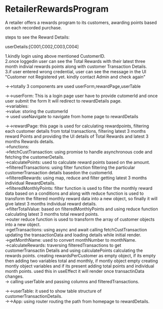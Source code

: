 # RetailerRewardsProgram
A retailer offers a rewards program to its customers, awarding points based on each recorded purchase.

steps to see the Reward Details:
 
userDetails:[C001,C002,C003,C004]
 
1.kindly login using above mentioned CustomerID.<br>
2.once loggedin user can see the Total Rewards with their latest three month indivial rewards points along with customer Transaction Details.<br>
3.if user entered wrong credential, user can see the message in the UI "Customer not Registered yet. kindly contact Admin and check again"<br>
 
->->totally 3 components are used userForm,rewardPage,userTable<br>
 
->->userForm: This is a login page user have to provide cutomerId and once user submit the form It will redirect to rewardDetails page.<br>
->variables: <br>
	->value: storing the customerId <br>
-> used useNavigate to navigate from home page to rewardDetails<br>

->->rewardPage: this page is used for calculating rewardpoints, filtering each customer details from total transactions, filtering latest 3 months reward Points and providing the UI details of Total Rewards and latest 3 months Rewards details.<br>
->functions:<br>
	->fetchCustTransaction: using promise  to handle asynchronous code and fetching the customerDetails.<br>
	->calculatePoints: used to calculate reward points based on the amount.<br>
	->filteredTransactions: using filter function filtering the particular customerTransaction details basedon the customerId.<br>
	->filteredRewards: using map, reduce and filter getting latest 3 months individual RewardDetails.<br>
	->filteredMonthlyPoints: filter function is used to filter the monthly reward data based on a conditions and along with reduce function is used to transform the 	     filtered monthly reward data into a new object, so finally it will give latest 3 months individual reward details.<br>
	->filterTotalValue:  based on filteredMonthlyPoints and using reduce function calculating latest 3 months total reward points.<br>
	->outer reduce function is used to transform the array of customer objects into a new object.<br>
	->getTransactions: using async and await calling fetchCustTransaction updating the transactionData and loading details while initial render.<br>
	->getMonthName: used to convert monthNumber to monthName.<br>
	->calculateRewards: traversing filteredTransactions to get customerTransactin Details and using calculatePoints calculating the rewards points. creating 		     rewardsPerCustomer as empty object, if its empty then adding two variables total and monthly, if montly object empty creating montly object variables and if its 
             present adding total points and individual month points. used this in useEffect it will render once transactinData changes.<br>
	-> calling userTable and passing columns and filteredTransactions.<br>
 
->->userTable: it used to show table structure of customerTransactionDetails.<br>
->->App: using router routing the path from homepage to rewardDetails.
